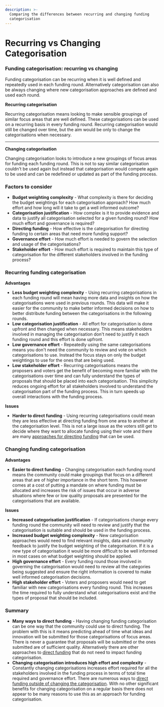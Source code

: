 ```yaml
---
description: >-
  Comparing the differences between recurring and changing funding
  categorisation
---
```


# Recurring vs Changing Categorisation

### Funding categorisation: recurring vs changing

Funding categorisation can be recurring when it is well defined and repeatedly used in each funding round. Alternatively categorisation can also be always changing where new categorisation approaches are defined and used each round.



**Recurring categorisation**

Recurring categorisation means looking to make sensible groupings of similar focus areas that are well defined. These categorisations can be used on a recurring basis in every funding round. Recurring categorisation would still be changed over time, but the aim would be only to change the categorisations when necessary.

****

**Changing categorisation**

Changing categorisation looks to introduce a new groupings of focus areas for funding each funding round. This is not to say similar categorisation couldn't be used again but instead that categorisation would compete again to be used and can be redefined or updated as part of the funding process.



### Factors to consider

* **Budget weighting complexity** - What complexity is there for deciding the budget weightings for each categorisation approach? How much effort and how long will it take to get a well informed outcome?
* **Categorisation justification** - How complex is it to provide evidence and data to justify all categorisation selected for a given funding round? How much effort and governance is required?
* **Directing funding** - How effective is the categorisation for directing funding to certain areas that need more funding support?
* **Governance effort** - How much effort is needed to govern the selection and usage of the categorisations?
* **Stakeholder effort** - How much effort is required to maintain this type of categorisation for the different stakeholders involved in the funding process?



### Recurring funding categorisation

**Advantages**

* **Less budget weighting complexity** - Using recurring categorisations in each funding round will mean having more data and insights on how the categorisations were used in previous rounds. This data will make it easier for the community to make better informed decisions on how to better distribute funding between the categorisations in the following rounds.
* **Low categorisation justification** - All effort for categorisation is done upfront and then changed when necessary. This means stakeholders involved in managing the categorisation don't need to justify it each funding round and this effort is done upfront.
* **Low governance effort** - Repeatedly using the same categorisations means you don't need the community to review and vote on which categorisations to use. Instead the focus stays on only the budget weightings to use for the ones that are being used.
* **Low stakeholder effort** - Recurring categorisations means the proposers and voters get the benefit of becoming more familiar with the categorisations over time and can fully understand the types of proposals that should be placed into each categorisation. This simplicity reduces ongoing effort for all stakeholders involved to understand the categorisation part of the funding process. This in turn speeds up overall interactions with the funding process.&#x20;

**Issues**

* **Harder to direct funding** - Using recurring categorisations could mean they are less effective at directing funding from one area to another at the categorisation level. This is not a large issue as the voters still get to decide where they want to allocate funding using their vote and there are many [approaches for directing funding](approaches-for-directing-funding.md) that can be used.



### Changing funding categorisation

**Advantages**

* **Easier to direct funding** - Changing categorisation each funding round means the community could make groupings that focus on a different areas that are of higher importance in the short term. This however comes at a cost of putting a mandate on where funding must be allocated and increases the risk of issues that occur in adverse situations where few or low quality proposals are presented for the categorisations that are available.

**Issues**

* **Increased categorisation justification** - If categorisations change every funding round the community will need to review and justify that the categorisation is suitable and should be used in the funding process.
* **Increased budget weighting complexity** - New categorisation approaches would need to find relevant insights, data and community feedback to justify the budget weighting of the categorisation. If it is a new type of categorisation it would be more difficult to be well informed in most cases on what budget weighting should be applied.
* **High governance effort** - Every funding round those involved in governing the categorisation would need to review all the categories being suggested and ensure the right information is covered to make well informed categorisation decisions.
* **High stakeholder effort** - Voters and proposers would need to get familiar with new categorisations every funding round. This increases the time required to fully understand what categorisations exist and the types of proposal that should be included.



### Summary

* **Many ways to direct funding** - Having changing funding categorisation can be one way that the community could use to direct funding. The problem with this is it means predicting ahead of time what ideas and innovation will be submitted for those categorisations of focus areas. There is never a guarantee that proposals will be submitted or the ones submitted are of sufficient quality. Alternatively there are other approaches to [direct funding](approaches-for-directing-funding.md) that do not need to impact funding categorisation.&#x20;
* **Changing categorisation introduces high effort and complexity** - Constantly changing categorisations increases effort required for all the stakeholders involved in the funding process in terms of total time required and governance effort. There are numerous ways to [direct funding outside of changing the categorisation](approaches-for-directing-funding.md). With no other significant benefits for changing categorisation on a regular basis there does not appear to be many reasons to use this as an approach for funding categorisation.
